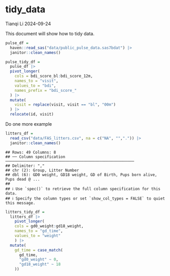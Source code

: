 tidy_data
================
Tianqi Li
2024-09-24

This document will show how to tidy data.

``` r
pulse_df = 
  haven::read_sas("data/public_pulse_data.sas7bdat") |>
  janitor::clean_names()
```

``` r
pulse_tidy_df =
  pulse_df |>
  pivot_longer(
    cols = bdi_score_bl:bdi_score_12m,
    names_to = "visit", 
    values_to = "bdi",
    names_prefix = "bdi_score_"
  ) |>
  mutate(
    visit = replace(visit, visit == "bl", "00m")
  ) |>
  relocate(id, visit)
```

Do one more example

``` r
litters_df = 
  read_csv("data/FAS_litters.csv", na = c("NA", "",".")) |>
  janitor::clean_names()
```

    ## Rows: 49 Columns: 8
    ## ── Column specification ────────────────────────────────────────────────────────
    ## Delimiter: ","
    ## chr (2): Group, Litter Number
    ## dbl (6): GD0 weight, GD18 weight, GD of Birth, Pups born alive, Pups dead @ ...
    ## 
    ## ℹ Use `spec()` to retrieve the full column specification for this data.
    ## ℹ Specify the column types or set `show_col_types = FALSE` to quiet this message.

``` r
litters_tidy_df = 
  litters_df |>
    pivot_longer(
    cols = gd0_weight:gd18_weight,
    names_to = "gd_time", 
    values_to = "weight"
    ) |>
  mutate(
    gd_time = case_match(
      gd_time,
      "gd0_weight" ~ 0,
      "gd18_weight" ~ 18
    ))
```

